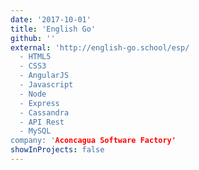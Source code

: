 ```yaml
---
date: '2017-10-01'
title: 'English Go'
github: ''
external: 'http://english-go.school/esp/
  - HTML5
  - CSS3
  - AngularJS
  - Javascript
  - Node
  - Express
  - Cassandra
  - API Rest
  - MySQL
company: 'Aconcagua Software Factory'
showInProjects: false
---
```

